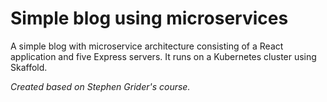 # Simple blog using microservices
A simple blog with microservice architecture consisting of a React application and five Express servers. It runs on a Kubernetes cluster using Skaffold.

_Created based on Stephen Grider's course._
